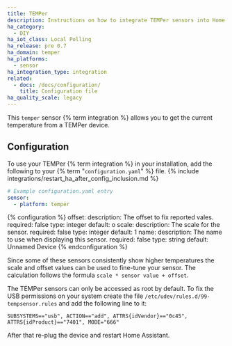 ```yaml
---
title: TEMPer
description: Instructions on how to integrate TEMPer sensors into Home Assistant.
ha_category:
  - DIY
ha_iot_class: Local Polling
ha_release: pre 0.7
ha_domain: temper
ha_platforms:
  - sensor
ha_integration_type: integration
related:
  - docs: /docs/configuration/
    title: Configuration file
ha_quality_scale: legacy
---
```


This `temper` sensor {% term integration %} allows you to get the current temperature from a TEMPer device.

## Configuration

To use your TEMPer {% term integration %} in your installation, add the following to your {% term "`configuration.yaml`" %} file.
{% include integrations/restart_ha_after_config_inclusion.md %}

```yaml
# Example configuration.yaml entry
sensor:
  - platform: temper
```

{% configuration %}
offset:
  description: The offset to fix reported vales.
  required: false
  type: integer
  default: o
scale:
  description: The scale for the sensor.
  required: false
  type: integer
  default: 1
name:
  description: The name to use when displaying this sensor.
  required: false
  type: string
  default: Unnamed Device
{% endconfiguration %}

Since some of these sensors consistently show higher temperatures the scale and offset values can be used to fine-tune your sensor.
The calculation follows the formula `scale * sensor value + offset`.

The TEMPer sensors can only be accessed as root by default. To fix the USB permissions on your system create the file `/etc/udev/rules.d/99-tempsensor.rules` and add the following line to it:

```text
SUBSYSTEMS=="usb", ACTION=="add", ATTRS{idVendor}=="0c45", ATTRS{idProduct}=="7401", MODE="666"
```

After that re-plug the device and restart Home Assistant.
